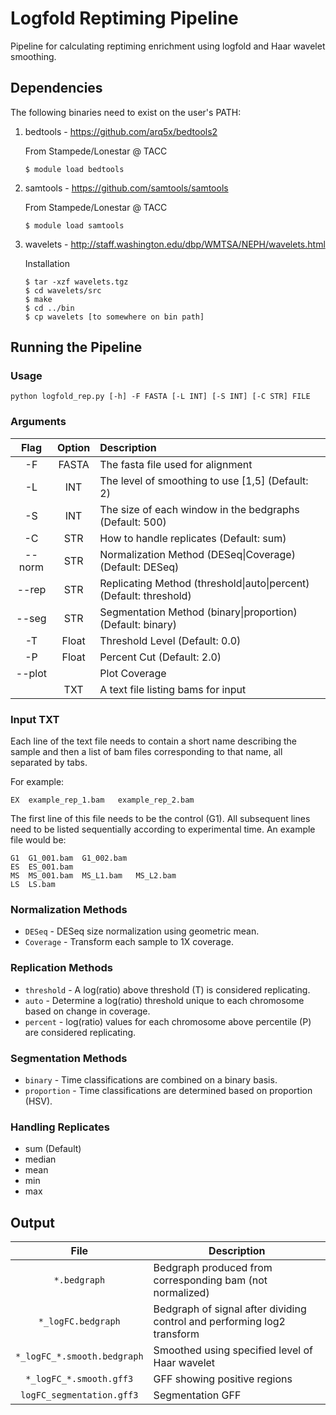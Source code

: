 # Logfold Reptiming Pipeline
Pipeline for calculating reptiming enrichment using logfold and Haar wavelet smoothing.
## Dependencies
The following binaries need to exist on the user's PATH:

1. bedtools - https://github.com/arq5x/bedtools2
   
   From Stampede/Lonestar @ TACC
   ```
   $ module load bedtools
   ```
2. samtools - https://github.com/samtools/samtools
   
   From Stampede/Lonestar @ TACC
   ```
   $ module load samtools
   ```
3. wavelets - http://staff.washington.edu/dbp/WMTSA/NEPH/wavelets.html
   
   Installation
   ```
   $ tar -xzf wavelets.tgz
   $ cd wavelets/src
   $ make
   $ cd ../bin
   $ cp wavelets [to somewhere on bin path]
   ```

## Running the Pipeline

### Usage
`python logfold_rep.py [-h] -F FASTA [-L INT] [-S INT] [-C STR] FILE`

### Arguments

| Flag | Option | Description |
|:----:|:------:|:------------|
|-F|FASTA|The fasta file used for alignment|
|-L|INT|The level of smoothing to use \[1,5\] \(Default: 2\)|
|-S|INT|The size of each window in the bedgraphs \(Default: 500\)|
|-C|STR|How to handle replicates \(Default: sum\)|
|--norm|STR|Normalization Method \(DESeq\|Coverage\) \(Default: DESeq\)|
|--rep|STR|Replicating Method \(threshold\|auto\|percent\) \(Default: threshold\)|
|--seg|STR|Segmentation Method \(binary\|proportion\) \(Default: binary\)|
|-T|Float|Threshold Level \(Default: 0.0\)|
|-P|Float|Percent Cut \(Default: 2.0\)|
|--plot| |Plot Coverage|
|  |TXT| A text file listing bams for input|

### Input TXT
Each line of the text file needs to contain a short name describing the sample and then a list of bam files corresponding to that name, all separated by tabs.

For example:

```
EX	example_rep_1.bam	example_rep_2.bam
```
The first line of this file needs to be the control (G1). All subsequent lines need to be listed sequentially according to experimental time. An example file would be:
```
G1	G1_001.bam	G1_002.bam
ES	ES_001.bam
MS	MS_001.bam	MS_L1.bam	MS_L2.bam
LS	LS.bam
```

### Normalization Methods
- `DESeq` - DESeq size normalization using geometric mean.
- `Coverage` - Transform each sample to 1X coverage.

### Replication Methods
- `threshold` - A log(ratio) above threshold (T) is considered replicating.
- `auto` - Determine a log(ratio) threshold unique to each chromosome based on change in coverage.
- `percent` - log(ratio) values for each chromosome above percentile (P) are considered replicating.

### Segmentation Methods
- `binary` - Time classifications are combined on a binary basis.
- `proportion` - Time classifications are determined based on proportion (HSV).

### Handling Replicates
  - sum (Default)                                    
  - median                                           
  - mean                                             
  - min                                              
  - max                                              

## Output
| File | Description |
|:----:|-------------|
|`*.bedgraph`|Bedgraph produced from corresponding bam (not normalized)|
|`*_logFC.bedgraph`|Bedgraph of signal after dividing control and performing log2 transform|
|`*_logFC_*.smooth.bedgraph`|Smoothed using specified level of Haar wavelet|
|`*_logFC_*.smooth.gff3`|GFF showing positive regions|
|`logFC_segmentation.gff3`| Segmentation GFF|
